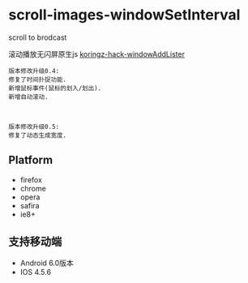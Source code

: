 # scroll-images-windowSetInterval
scroll to brodcast

滚动播放无闪屏原生js [koringz-hack-windowAddLister](https://koringz.github.io/scrollbroadcast/scroll_Second.html)

````
版本修改升级0.4:
修复了时间扑捉功能.
新增鼠标事件(鼠标的划入/划出).
新增自动滚动.



版本修改升级0.5:
修复了动态生成宽度.
````
## Platform

* firefox
* chrome
* opera
* safira
* ie8+


## 支持移动端

* Android 6.0版本
* IOS 4.5.6
